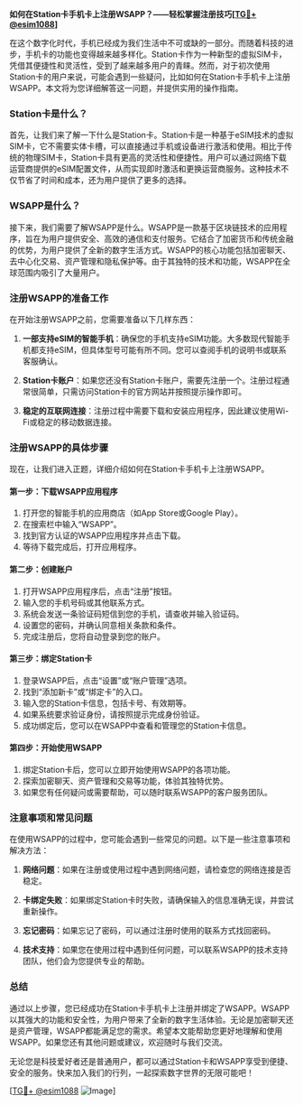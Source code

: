 **如何在Station卡手机卡上注册WSAPP？——轻松掌握注册技巧[[TG💪+ @esim1088](https://t.me/s/esim1088)]**

在这个数字化时代，手机已经成为我们生活中不可或缺的一部分。而随着科技的进步，手机卡的功能也变得越来越多样化。Station卡作为一种新型的虚拟SIM卡，凭借其便捷性和灵活性，受到了越来越多用户的青睐。然而，对于初次使用Station卡的用户来说，可能会遇到一些疑问，比如如何在Station卡手机卡上注册WSAPP。本文将为您详细解答这一问题，并提供实用的操作指南。

### Station卡是什么？

首先，让我们来了解一下什么是Station卡。Station卡是一种基于eSIM技术的虚拟SIM卡，它不需要实体卡槽，可以直接通过手机或设备进行激活和使用。相比于传统的物理SIM卡，Station卡具有更高的灵活性和便捷性。用户可以通过网络下载运营商提供的eSIM配置文件，从而实现即时激活和更换运营商服务。这种技术不仅节省了时间和成本，还为用户提供了更多的选择。

### WSAPP是什么？

接下来，我们需要了解WSAPP是什么。WSAPP是一款基于区块链技术的应用程序，旨在为用户提供安全、高效的通信和支付服务。它结合了加密货币和传统金融的优势，为用户提供了全新的数字生活方式。WSAPP的核心功能包括加密聊天、去中心化交易、资产管理和隐私保护等。由于其独特的技术和功能，WSAPP在全球范围内吸引了大量用户。

### 注册WSAPP的准备工作

在开始注册WSAPP之前，您需要准备以下几样东西：

1. **一部支持eSIM的智能手机**：确保您的手机支持eSIM功能。大多数现代智能手机都支持eSIM，但具体型号可能有所不同。您可以查阅手机的说明书或联系客服确认。
   
2. **Station卡账户**：如果您还没有Station卡账户，需要先注册一个。注册过程通常很简单，只需访问Station卡的官方网站并按照提示操作即可。

3. **稳定的互联网连接**：注册过程中需要下载和安装应用程序，因此建议使用Wi-Fi或稳定的移动数据连接。

### 注册WSAPP的具体步骤

现在，让我们进入正题，详细介绍如何在Station卡手机卡上注册WSAPP。

#### 第一步：下载WSAPP应用程序

1. 打开您的智能手机的应用商店（如App Store或Google Play）。
2. 在搜索栏中输入“WSAPP”。
3. 找到官方认证的WSAPP应用程序并点击下载。
4. 等待下载完成后，打开应用程序。

#### 第二步：创建账户

1. 打开WSAPP应用程序后，点击“注册”按钮。
2. 输入您的手机号码或其他联系方式。
3. 系统会发送一条验证码短信到您的手机，请查收并输入验证码。
4. 设置您的密码，并确认同意相关条款和条件。
5. 完成注册后，您将自动登录到您的账户。

#### 第三步：绑定Station卡

1. 登录WSAPP后，点击“设置”或“账户管理”选项。
2. 找到“添加新卡”或“绑定卡”的入口。
3. 输入您的Station卡信息，包括卡号、有效期等。
4. 如果系统要求验证身份，请按照提示完成身份验证。
5. 成功绑定后，您可以在WSAPP中查看和管理您的Station卡信息。

#### 第四步：开始使用WSAPP

1. 绑定Station卡后，您可以立即开始使用WSAPP的各项功能。
2. 探索加密聊天、资产管理和交易等功能，体验其独特优势。
3. 如果您有任何疑问或需要帮助，可以随时联系WSAPP的客户服务团队。

### 注意事项和常见问题

在使用WSAPP的过程中，您可能会遇到一些常见的问题。以下是一些注意事项和解决方法：

1. **网络问题**：如果在注册或使用过程中遇到网络问题，请检查您的网络连接是否稳定。
   
2. **卡绑定失败**：如果绑定Station卡时失败，请确保输入的信息准确无误，并尝试重新操作。

3. **忘记密码**：如果忘记了密码，可以通过注册时使用的联系方式找回密码。

4. **技术支持**：如果您在使用过程中遇到任何问题，可以联系WSAPP的技术支持团队，他们会为您提供专业的帮助。

### 总结

通过以上步骤，您已经成功在Station卡手机卡上注册并绑定了WSAPP。WSAPP以其强大的功能和安全性，为用户带来了全新的数字生活体验。无论是加密聊天还是资产管理，WSAPP都能满足您的需求。希望本文能帮助您更好地理解和使用WSAPP。如果您还有其他问题或建议，欢迎随时与我们交流。

无论您是科技爱好者还是普通用户，都可以通过Station卡和WSAPP享受到便捷、安全的服务。快来加入我们的行列，一起探索数字世界的无限可能吧！

[[TG💪+ @esim1088](https://t.me/s/esim1088) ![Image](https://i.postimg.cc/4NQfJmqS/Snipaste-2025-05-13-00-14-12.png)]